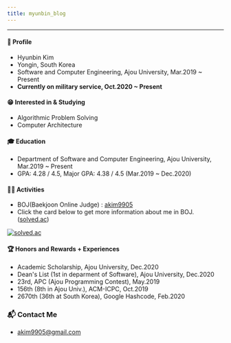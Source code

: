 ```yaml
---
title: myunbin_blog 
---
```


---

#### 👦 Profile
* Hyunbin Kim
* Yongin, South Korea
* Software and Computer Engineering, Ajou University, Mar.2019 ~ Present
* **Currently on military service, Oct.2020 ~ Present**

#### 😁 Interested in & Studying
* Algorithmic Problem Solving
* Computer Architecture
#### 🎓 Education
* Department of Software and Computer Engineering, Ajou University, Mar.2019 ~ Present
* GPA: 4.28 / 4.5, Major GPA: 4.38 / 4.5 (Mar.2019 ~ Dec.2020)

#### 👨‍💻 Activities
* BOJ(Baekjoon Online Judge) : [akim9905](http://icpc.me/akim9905)
* Click the card below to get more information about me in BOJ. ([solved.ac](http://solved.ac))

[![solved.ac](http://mazassumnida.wtf/api/generate_badge?boj=akim9905)](https://solved.ac/akim9905)

#### 🏆 Honors and Rewards + Experiences
* Academic Scholarship, Ajou University, Dec.2020
* Dean's List (1st in deparment of Software), Ajou University, Dec.2020
* 23rd, APC (Ajou Programming Contest), May.2019
* 156th (8th in Ajou Univ.), ACM-ICPC, Oct.2019
* 2670th (36th at South Korea), Google Hashcode, Feb.2020


### 📬 Contact Me
* <akim9905@gmail.com>
